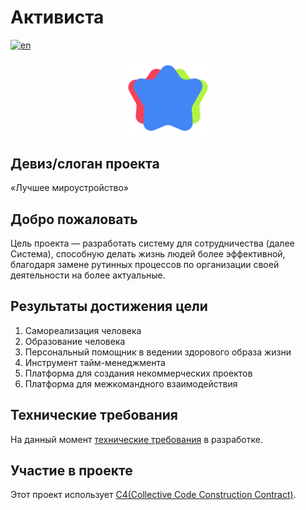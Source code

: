 # Активиста

[![en](https://img.shields.io/badge/lang-en-blue.svg)](./README.en.md)

<p align="center">
  <img width="150" src="./images/logo/logo.svg">
</p>

## Девиз/слоган проекта

«Лучшее мироустройство»

## Добро пожаловать

Цель проекта — разработать систему для сотрудничества (далее Система), способную делать жизнь людей более эффективной, благодаря замене рутинных процессов по организации своей деятельности на более актуальные.

## Результаты достижения цели

1. Самореализация человека
2. Образование человека
3. Персональный помощник в ведении здорового образа жизни
4. Инструмент тайм-менеджмента
5. Платформа для создания некоммерческих проектов
6. Платформа для межкомандного взаимодействия

## Технические требования

На данный момент [технические требования](./technical_requirements.md) в разработке.

## Участие в проекте

Этот проект использует [C4(Collective Code Construction Contract)](./C4.ru.md).
